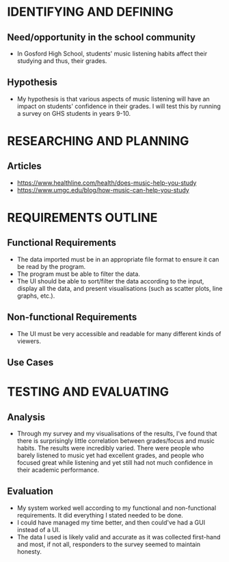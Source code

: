 # IDENTIFYING AND DEFINING

## Need/opportunity in the school community
- In Gosford High School, students' music listening habits affect their studying and thus, their grades.

## Hypothesis
- My hypothesis is that various aspects of music listening will have an impact on students' confidence in their grades. I will test this by running a survey on GHS students in years 9-10.

# RESEARCHING AND PLANNING

## Articles
- https://www.healthline.com/health/does-music-help-you-study
- https://www.umgc.edu/blog/how-music-can-help-you-study

# REQUIREMENTS OUTLINE

## Functional Requirements
- The data imported must be in an appropriate file format to ensure it can be read by the program.
- The program must be able to filter the data.
- The UI should be able to sort/filter the data according to the input, display all the data, and present visualisations (such as scatter plots, line graphs, etc.).

## Non-functional Requirements
- The UI must be very accessible and readable for many different kinds of viewers.

## Use Cases

# TESTING AND EVALUATING

## Analysis
- Through my survey and my visualisations of the results, I've found that there is surprisingly little correlation between grades/focus and music habits. The results were incredibly varied. There were people who barely listened to music yet had excellent grades, and people who focused great while listening and yet still had not much confidence in their academic performance.

## Evaluation
- My system worked well according to my functional and non-functional requirements. It did everything I stated needed to be done.
- I could have managed my time better, and then could've had a GUI instead of a UI.
- The data I used is likely valid and accurate as it was collected first-hand and most, if not all, responders to the survey seemed to maintain honesty.